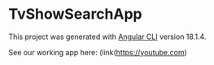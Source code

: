 # TvShowSearchApp

This project was generated with [Angular CLI](https://github.com/angular/angular-cli) version 18.1.4.

See our working app here: (link(https://youtube.com)
